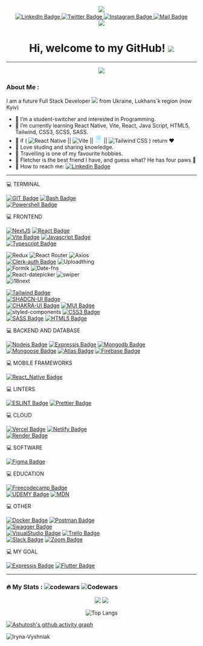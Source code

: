 
<div id="header" align="center">
  <img src="https://media.giphy.com/media/fgLPuyyoxzl3166xGo/giphy-downsized-large.gif" width="100"/>
</div>
<!-- badges for social network -->
<div id="badges" align="center">
  <a href="https://www.linkedin.com/in/iryna-vyshniak-428b25259">
    <img src="https://img.shields.io/badge/LinkedIn-blue?style=for-the-badge&logo=linkedin&logoColor=white" alt="LinkedIn Badge"/>
  </a>
  <a href="https://twitter.com/Miss_V_N_?t=0tYAXru8H5eQyYlSbfMvew&s=35">
    <img src="https://img.shields.io/badge/Twitter-blue?style=for-the-badge&logo=twitter&logoColor=white" alt="Twitter Badge"/>
  </a>
  <a href="https://www.instagram.com/code_da_vinci.jsx/">
    <img src="https://img.shields.io/badge/-@code_da_vinci.jsx-e84393?style=for-the-badge&logo=instagram&logoColor=white" alt="Instagram Badge"/>
  </a>
  <a href="mailto:iryna.vyshniak@gmail.com">
    <img src="https://img.shields.io/badge/-Iryna_VN-c0392b?style=for-the-badge&logo=gmail&logoColor=white" alt="Mail Badge"/>
  </a>

</div>
<!-- views counter -->
<div align="center">
<a href="https://u8views.com/github/Iryna-Vyshniak"><img src="https://u8views.com/api/v1/github/profiles/111734415/views/day-week-month-total-count.svg"></a>
</div>
<!-- <div id="counter" align="center">
<img src="https://komarev.com/ghpvc/?username=Iryna-Vyshniak&style=flat-square&color=blue" alt=""/>
 </div> -->
<!-- greeting  -->
<h1 align="center">
  Hi, welcome to my GitHub!
  <img src="https://media.giphy.com/media/hvRJCLFzcasrR4ia7z/giphy.gif" width="30px"/>
</h1>

---

<div align="center">
<img src="https://ik.imagekit.io/lfg3p2t8y/Silent%20brings%20an%20idea%20to%20become%20a%20great%20power.png?updatedAt=1697403488651" width="1920" height="auto"/> 
<!-- <img src="https://media.giphy.com/media/xT8qB2HYA1vVSxooSY/giphy.gif" width="600" height="300"/>  -->
</div>

<!-- hero -->
### About Me :
I am a future Full Stack Developer <img src="https://media.giphy.com/media/GVdqiRZjAcYumSkCbT/giphy.gif" width="25"> from Ukraine, Lukhans`k region (now Kyiv) 
- :open_book: I’m a student-switcher and interested in Programming.
- :open_book: I’m currently learning React Native, Vite, React, Java Script, HTML5, Tailwind, CSS3, SCSS, SASS.
- :open_book: if (  <img src="https://ik.imagekit.io/irinavn2011/react-native-logo-768x890.png?updatedAt=1687875595721" title="React Native" alt="React Native" width="20" height="22"/> || <img src="https://ik.imagekit.io/irinavn2011/vite.png?updatedAt=1687900100383" title="Vite" alt="Vite" width="20" height="20"/> || <img src="https://github.com/devicons/devicon/blob/master/icons/react/react-original-wordmark.svg" title="React" alt="React" width="20" height="20"/> || <img src="https://ik.imagekit.io/irinavn2011/67109815.png?updatedAt=1687875935356"  title="Tailwind" alt="Tailwind CSS" width="20" height="20"/> ) return ❤️
- :open_book: Love studing and sharing knowledge.
- :open_book: Travelling is one of my favourite hobbies.
- :open_book:  Fletcher is the best friend I have, and guess what? He has four paws :paw_prints:
- :email: How to reach me: [![Linkedin Badge](https://img.shields.io/badge/-Linkedin-blue?style=flat&logo=Linkedin&logoColor=white)](https://www.linkedin.com/in/iryna-vyshniak-428b25259)

---

<div style="align: left; width: 50%;">
💻 TERMINAL

[![GIT Badge](https://img.shields.io/badge/GIT-E44C30?style=for-the-badge&logo=git&logoColor=white)](#)
[![Bash Badge](https://img.shields.io/badge/BUSH-E44C30?style=for-the-badge&logo=bash&logoColor=white)](#)
[![Powershell Badge](https://img.shields.io/badge/powershell-5391FE?style=for-the-badge&logo=powershell&logoColor=white)](#)
</div>


<div style="align: left; width: 50%;">
💻 FRONTEND  

[![NextJS](https://img.shields.io/badge/Next.js-000?logo=nextdotjs&logoColor=fff&style=for-the-badge)](#)
[![React Badge](https://img.shields.io/badge/-React-61DBFB?style=for-the-badge&labelColor=black&logo=react&logoColor=61DBFB)](#) 
[![Vite Badge](https://img.shields.io/badge/-Vite-593D88?style=for-the-badge&labelColor=black&logo=vite&logoColor=61DBFB)](#) 
[![Javascript Badge](https://img.shields.io/badge/-Javascript-F0DB4F?style=for-the-badge&labelColor=black&logo=javascript&logoColor=F0DB4F)](#) 
[![Typescript Badge](https://img.shields.io/badge/-Typescript-007acc?style=for-the-badge&labelColor=black&logo=typescript&logoColor=007acc)](#) 

![Redux](https://img.shields.io/badge/Redux-593D88?style=for-the-badge&logo=redux&logoColor=white)
![React Router](https://img.shields.io/badge/React_Router-CA4245?style=for-the-badge&logo=react-router&logoColor=white)
![Axios](https://img.shields.io/badge/Axios-380953?style=for-the-badge&logo=axios&logoColor=white)
[![Clerk-auth Badge](https://img.shields.io/badge/Clerk--auth-0081CB?style=for-the-badge&logo=clerk-auth&logoColor=white)](#) 
![Uploadthing](https://img.shields.io/badge/Uploadthing-380953?style=for-the-badge&logo=uploadthing&logoColor=white)
![Formik](https://img.shields.io/badge/Formik-0056D2?style=for-the-badge&logo=formik&logoColor=white)
![Date-fns](https://img.shields.io/badge/Date-fns-0056D2?style=for-the-badge&logo=date-fns&logoColor=white)
![React-datepicker](https://img.shields.io/badge/React-datepicker-0056D2?style=for-the-badge&logo=react-datepicker&logoColor=white)
![swiper](https://img.shields.io/badge/Swiper-0056D2?style=for-the-badge&logo=swiper&logoColor=white)
![i18next](https://img.shields.io/badge/i18next-26A69A?style=for-the-badge&logo=i18next&logoColor=FFF)

[![Tailwind Badge](https://img.shields.io/badge/Tailwind_CSS-38B2AC?style=for-the-badge&logo=tailwind-css&logoColor=white)](#) 
[![SHADCN-UI Badge](https://img.shields.io/badge/Shadcn--UI-0081CB?style=for-the-badge&logo=shadcn-ui&logoColor=white)](#) 
[![CHAKRA-UI Badge](https://img.shields.io/badge/chakra-colored.svg?style=for-the-badge&logo=chakra-ui&logoColor=white)](#) 
[![MUI Badge](https://img.shields.io/badge/Material--UI-0081CB?style=for-the-badge&logo=materialui-colored.svg&logoColor=white)](#) 
![styled-components](https://img.shields.io/badge/styled--components-DB7093?style=for-the-badge&logo=styled-components&logoColor=FFF)
[![CSS3 Badge](https://img.shields.io/badge/CSS3-1572B6?style=for-the-badge&logo=css3&logoColor=white)](#) 
[![SASS Badge](https://img.shields.io/badge/Sass-CC6699?style=for-the-badge&logo=sass&logoColor=white)](#) 
[![HTML5 Badge](https://img.shields.io/badge/HTML5-E34F26?style=for-the-badge&logo=html5&logoColor=white)](#) 


</div>
  
<div style="align: left; width: 100%;">
💻 BACKEND AND DATABASE  
  
  [![Nodejs Badge](https://img.shields.io/badge/-Nodejs-3C873A?style=for-the-badge&labelColor=black&logo=node.js&logoColor=3C873A)](#)
  [![Expressjs Badge](https://img.shields.io/badge/Express.js-404D59?style=for-the-badge)](#)
  [![Mongodb Badge](https://img.shields.io/badge/MongoDB-4EA94B?style=for-the-badge&logo=mongodb&logoColor=white)](#)
  [![Mongoose Badge](https://img.shields.io/badge/Mongoose-4EA94B?style=for-the-badge&logo=mongoose&logoColor=white)](#)
  [![Atlas Badge](https://img.shields.io/badge/Atlas-018bff?style=for-the-badge&logo=atlas&logoColor=white)](#)
  [![Firebase Badge](https://img.shields.io/badge/firebase-%23FF6600.svg?&style=for-the-badge&logo=firebase&logoColor=white)](#)
  
</div>

<div style="align: left; width: 50%;">
💻 MOBILE FRAMEWORKS

[![React_Native Badge](https://img.shields.io/badge/React_Native-20232A?style=for-the-badge&logo=react&logoColor=61DAFB)](#)
</div>

<div style="align: left; width: 50%;">
💻 LINTERS

[![ESLINT Badge](https://img.shields.io/badge/eslint-3A33D1?style=for-the-badge&logo=eslint&logoColor=white)](#)
[![Prettier Badge](https://img.shields.io/badge/prettier-1A2C34?style=for-the-badge&logo=prettier&logoColor=F7BA3E)](#)
</div>


<div style="align: right; width: 50%;">
💻 CLOUD

[![Vercel Badge](https://img.shields.io/badge/Vercel-000000?style=for-the-badge&logo=vercel&logoColor=white)](#)
[![Netlify Badge](https://img.shields.io/badge/Netlify-00C7B7?style=for-the-badge&logo=netlify&logoColor=white)](#)
[![Render Badge](https://img.shields.io/badge/Render-F38020?style=for-the-badge&logo=render&logoColor=white)](#)

</div>
<div style="align: right; width: 50%;">
💻 SOFTWARE

[![Figma Badge](https://img.shields.io/badge/Figma-F24E1E?style=for-the-badge&logo=figma&logoColor=white)](#)

</div>

<div style="align: left; width: 50%;">
💻 EDUCATION

[![Freecodecamp Badge](https://img.shields.io/badge/freecodecamp-27273D?style=for-the-badge&logo=freecodecamp&logoColor=white)](#)
[![UDEMY Badge](https://img.shields.io/badge/Udemy-EC5252?style=for-the-badge&logo=Udemy&logoColor=white)](#)
[![MDN](https://img.shields.io/badge/MDN_Web_Docs-black?style=for-the-badge&logo=mdnwebdocs&logoColor=white)](#)

</div>


<div style="align: left; width: 50%;">
💻 OTHER

[![Docker Badge](https://img.shields.io/badge/docker-%230db7ed.svg?style=for-the-badge&logo=docker&logoColor=white)](#)
[![Postman Badge](https://img.shields.io/badge/Postman-FF6C37?style=for-the-badge&logo=postman&logoColor=white)](#)
[![Swagger Badge](https://img.shields.io/badge/-Swagger-%23Clojure?style=for-the-badge&logo=swagger&logoColor=white)](#)
[![VisualStudio Badge](https://img.shields.io/badge/Visual_Studio_Code-0078D4?style=for-the-badge&logo=visual%20studio%20code&logoColor=white)](#)
[![Trello Badge](https://img.shields.io/badge/Trello-0052CC?style=for-the-badge&logo=trello&logoColor=white)](#)
[![Slack Badge](https://img.shields.io/badge/Slack-4A154B?style=for-the-badge&logo=slack&logoColor=white)](#)
[![Zoom Badge](https://img.shields.io/badge/Zoom-2D8CFF?style=for-the-badge&logo=zoom&logoColor=white)](#)

</div>


<div style="align: left; width: 50%;">
💻 MY GOAL 
  
 [![Expressjs Badge](https://img.shields.io/badge/Vue.js-35495E?style=for-the-badge&logo=vue.js&logoColor=4FC08D)](#)
 [![Flutter Badge](https://img.shields.io/badge/Flutter-02569B?style=for-the-badge&logo=flutter&logoColor=white)](#)

</div>

---

### :fire: My Stats : <img src="https://img.shields.io/badge/Codewars-B1361E?style=for-the-badge&logo=Codewars&logoColor=white" alt="codewars"/> ![Codewars](https://www.codewars.com/users/Iryna-Vyshniak/badges/small)

<div align="center" display="flex" flex-wrap="wrap"> 



 <img height="150em" src="https://streak-stats.demolab.com?user=Iryna-Vyshniak&theme=soft-green&hide_border=true&background=FFFFFF00&dates=00AF4BF4&fire=19892F&currStreakNum=19892F&sideNums=19892F"/>

<picture height="150em" width="150em">
  <source
    srcset="https://github-readme-stats.vercel.app/api?username=Iryna-Vyshniak&show_icons=true&theme=dark&theme=transparent&hide_border=true&title_color=002db0&text_color=2ab000"
    media="(prefers-color-scheme: dark)"
  />
  <source
    srcset="https://github-readme-stats.vercel.app/api?username=Iryna-Vyshniak&show_icons=true&theme=transparent&hide_border=true&title_color=002db0&text_color=2ab000"
    media="(prefers-color-scheme: light), (prefers-color-scheme: no-preference)"
  />
  <img src="https://github-readme-stats.vercel.app/api?username=Iryna-Vyshniak&show_icons=true&theme=transparent&hide_border=true&title_color=002db0&text_color=2ab000" />
</picture>

![Top Langs](https://github-readme-stats.vercel.app/api/top-langs/?username=Iryna-Vyshniak&layout=compact&theme=transparent&hide_border=true)
<!--[![Harlok's wakatime stats](https://github-readme-stats.vercel.app/api/wakatime?username=Iryna-Vyshniak)](https://github.com/Iryna-Vyshniak/github-readme-stats) -->
</div>

[![Ashutosh's github activity graph](https://github-readme-activity-graph.vercel.app/graph?username=Iryna-Vyshniak&bg_color=000000&color=ffffff&line=2eb830&point=05ff22&area=true&hide_border=true)](https://github.com/ashutosh00710/github-readme-activity-graph)
<!--[![Ashutosh's github activity graph](https://github-readme-activity-graph.vercel.app/graph?username=Iryna-Vyshniak&bg_color=000000&color=ffffff&line=2eb830&point=05ff22&area=true&hide_border=true&theme=transparent)](https://github.com/ashutosh00710/github-readme-activity-graph)-->
  <p text-align="center">
  <img align="center" src="https://github-profile-trophy-arasgungore.vercel.app/?username=Iryna-Vyshniak&no-frame=true&no-bg=true&theme=flat&column=8&margin-w=5&margin-h=5&rank=-?" alt="Iryna-Vyshniak" />
  </p>

<!-- ### Snake eating my contribution graph -->
<!-- ![github contribution grid snake animation](https://raw.githubusercontent.com/Iryna-Vyshniak/Iryna-Vyshniak/output/github-contribution-grid-snake-dark.svg#gh-dark-mode-only) -->
<!-- ![github contribution grid snake animation](https://raw.githubusercontent.com/Iryna-Vyshniak/Iryna-Vyshniak/output/github-contribution-grid-snake.svg#gh-light-mode-only) -->

